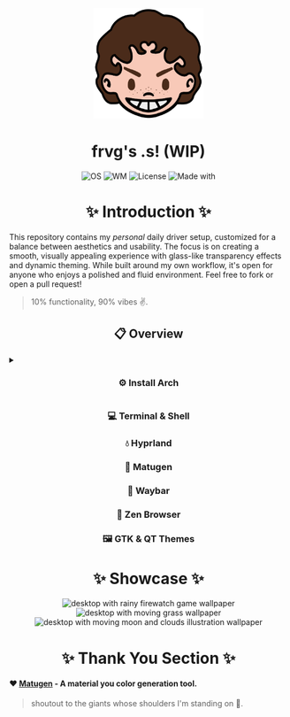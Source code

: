 <div align="center">
<img alt="Avatar Icon" src="./screens/avatar.png" width="200" height="200"/>
</div>
<h1 align="center">frvg's .s! (WIP)</h1>
<div align="center">
<img src="https://img.shields.io/badge/OS-Arch%20Linux-1793d1?style=flat-square&logo=linux&logoColor=ffffff" alt="OS" />
<img src="https://img.shields.io/badge/WM-Hyprland-885A89?style=flat-square&logo=wayland&logoColor=ffffff" alt="WM" />
<img src="https://img.shields.io/badge/License-GPL--3.0-52AA5E?style=flat-square&logo=googledocs&logoColor=ffffff" alt="License" />
<img src="https://img.shields.io/badge/Made%20With-Love-EB5E55?style=flat-square&logo=macys&logoColor=ffffff" alt="Made with" />
</div>

<h1 align="center"> ✨ Introduction ✨ </h1> 
This repository contains my <em>personal</em> daily driver setup, customized for a balance between aesthetics and usability. The focus is on creating a smooth, visually appealing experience with glass-like transparency effects and dynamic theming. While built around my own workflow, it's open for anyone who enjoys a polished and fluid environment. Feel free to fork or open a pull request!

> 10% functionality, 90% vibes ✌️.

<summary><h2 align="center"> 📋 Overview </h2></summary>

<details>

<summary><h3 align="center"> ⚙️ Install Arch </h3></summary>

> did you read the word ***personal*** in the intro?

After making the Arch ISO bootable USB, plug in the notebook and turn it on while booting from the pendrive. In the Arch install screen choose instalation.

1. Set the keyboard layout
2. Set correct time
3. Connect to the internet
4. Partition the disk with cfdisk btrfs, with / (@/) and /home (@home) and a SWAP partition (16gb)
5. Pacstrap core programs (linux stuff, kitty, fish, neovim)
6. Chroot into the system and symlink keyboard layout, language, and set time
7. Boot into the system.
8. pacman mirror
8. Bluetooth
9. Polkit
10. multilib repo
11. nvidia
12. paru
13. nbfc-linux
14. hyprland
15. uwsm
14. xdg-desktop-portal
15. zathura
16. zen-browser & transparent-zen

<h4 align="center"> Programs </h4>
pacstrap
amd-ucode app2unit-git base-devel fish git kitty linux linux-firmware linux-lts neovim network-manager noto-fonts-emoji nvidia nvidia-utils pipewire pipewire-alsa pipewire-jack pipewire-pulse sudo uwsm
other
7zip bat blueman bluez bluez-libs bluez-utils brightnessctl cava dart-sass fastfetch ffmpeg ffmpegthumbnailer file-roller gimp github-cli glances google-earth-pro gpu-screen-recorder grim gvfs hyprland hyprlock hyprpicker hyprpolkitagent imagemagick lutris mako matugen-bin mpv nbfc-linux poppler pwvucontrol python qbittorrent rnote satty slurp swww-git thunar thunar-archive-plugin thunar-media-tags-plugin thunar-vcs-plugin thunar-volman torzu-git tree-sitter ttf-firacode-nerd tumbler tumbler-extra-thumbnailers udiskie unrar vesktop-bin walker-bin wine winetricks wireplumber wl-clipboard xdg-desktop-portal-hyprland yt-dlp zathura zathura-cb zathura-pdf-poppler zathura-ps zen-browser-bin zoxide



</details>

<summary><h3 align="center"> 💻 Terminal & Shell </h3></summary>

<summary><h3 align="center"> 💧 Hyprland </h3></summary>

<summary><h3 align="center"> 🎨 Matugen </h3></summary>

<summary><h3 align="center"> 🧰 Waybar </h3></summary>

<summary><h3 align="center"> 🍃 Zen Browser </h3></summary>

<summary><h3 align="center"> 🖼️ GTK & QT Themes </h3></summary>

<h1 align="center"> ✨ Showcase ✨ </h1> 

<div align="center">

<img src="./screens/screen-firewatch.gif" alt="desktop with rainy firewatch game wallpaper"> 

</div>

<div align="center">

<img src="./screens/screen-grass.gif" alt="desktop with moving grass wallpaper"> 

</div>

<div align="center">

<img src="./screens/screen-moon.gif" alt="desktop with moving moon and clouds illustration wallpaper">

</div>

<h1 align="center"> ✨ Thank You Section ✨ </h1> 

<h4>

❤️ [Matugen](https://github.com/InioX/matugen "give ini a star!") - A material you color generation tool.

</h4>

> shoutout to the giants whose shoulders I'm standing on 🙏.

